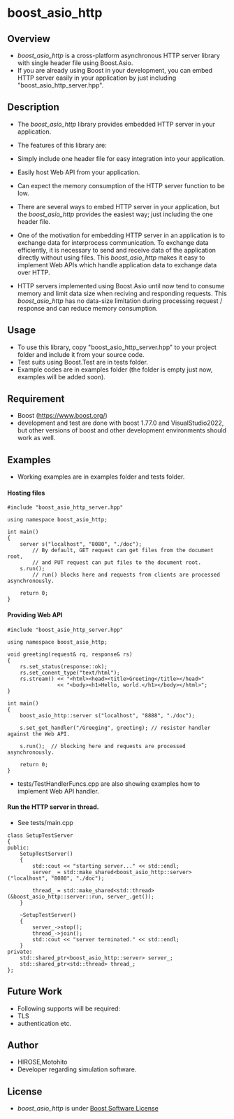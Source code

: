 boost_asio_http
===============

## Overview

- *boost_asio_http* is a cross-platform asynchronous HTTP server library with single header file using Boost.Asio.
- If you are already using Boost in your development, you can embed HTTP server easily in your application by just including "boost_asio_http_server.hpp".

## Description

- The *boost_asio_http* library provides embedded HTTP server in your application.
- The features of this library are:
 - Simply include one header file for easy integration into your application.
 - Easily host Web API from your application.
 - Can expect the memory consumption of the HTTP server function to be low.

- There are several ways to embed HTTP server in your application, but the *boost_asio_http* provides the easiest way; just including the one header file.

- One of the motivation for embedding HTTP server in an application is to exchange data for interprocess communication.
To exchange data efficiently, it is necessary to send and receive data of the application directly without using files.
This *boost_asio_http* makes it easy to implement Web APIs which handle application data to exchange data over HTTP.

- HTTP servers implemented using Boost.Asio until now tend to consume memory and limit data size when reciving and responding requests.
This *boost_asio_http* has no data-size limitation during processing request / response and can reduce memory consumption.

## Usage

- To use this library, copy "boost_asio_http_server.hpp" to your project folder and include it from your source code.
- Test suits using Boost.Test are in tests folder.
- Example codes are in examples folder (the folder is empty just now, examples will be added soon).

## Requirement

- Boost (https://www.boost.org/)
 - development and test are done with boost 1.77.0 and VisualStudio2022, but other versions of boost and other development environments should work as well.

## Examples

- Working examples are in examples folder and tests folder.

#### Hosting files
````
#include "boost_asio_http_server.hpp"

using namespace boost_asio_http;

int main()
{
    server s("localhost", "8080", "./doc");
        // By default, GET request can get files from the document root,
        // and PUT request can put files to the document root.
    s.run();
        // run() blocks here and requests from clients are processed asynchronously.

    return 0;
}

````

#### Providing Web API
````
#include "boost_asio_http_server.hpp"

using namespace boost_asio_http;

void greeting(request& rq, response& rs)
{
    rs.set_status(response::ok);
    rs.set_conent_type("text/html");
    rs.stream() << "<html><head><title>Greeting</title></head>"
                << "<body><h1>Hello, world.</h1></body></html>";
}

int main()
{
    boost_asio_http::server s("localhost", "8888", "./doc");

    s.set_get_handler("/Greeging", greeting); // resister handler against the Web API.

    s.run();  // blocking here and requests are processed asynchronously.

    return 0;
}
````
- tests/TestHandlerFuncs.cpp are also showing examples how to implement Web API handler.


#### Run the HTTP server in thread.
- See tests/main.cpp

````
class SetupTestServer
{
public:
	SetupTestServer()
	{
		std::cout << "starting server..." << std::endl;
		server_ = std::make_shared<boost_asio_http::server>("localhost", "8080", "./doc");

		thread_ = std::make_shared<std::thread>(&boost_asio_http::server::run, server_.get());
	}

	~SetupTestServer()
	{
		server_->stop();
		thread_->join();
		std::cout << "server terminated." << std::endl;
	}
private:
	std::shared_ptr<boost_asio_http::server> server_;
	std::shared_ptr<std::thread> thread_;
};
````

## Future Work

- Following supports will be required:
 - TLS
 - authentication
etc.

## Author

- HIROSE,Motohito
 - Developer regarding simulation software.

## License

- *boost_asio_http* is under [Boost Software License](https://www.boost.org/LICENSE_1_0.txt)

